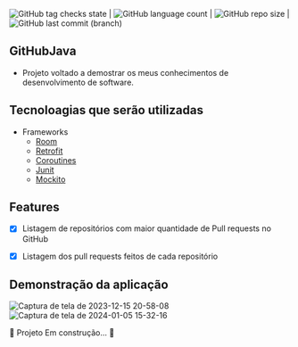 ![GitHub tag checks state](https://img.shields.io/github/checks-status/clopesbraga/GitHubJava/master)  | ![GitHub language count](https://img.shields.io/github/languages/count/clopesbraga/GitHubJava) |  ![GitHub repo size](https://img.shields.io/github/repo-size/clopesbraga/GitHubJava) |  ![GitHub last commit (branch)](https://img.shields.io/github/last-commit/clopesbraga/GitHubJava/develop)


## GitHubJava

- Projeto voltado a demostrar os meus conhecimentos de desenvolvimento de software.

## Tecnoloagias que serão utilizadas
<!--ts-->
   * Frameworks
      * [Room](https://developer.android.com/codelabs/basic-android-kotlin-training-intro-room-flow?hl=pt-br#0)
      * [Retrofit](https://square.github.io/retrofit/)
      * [Coroutines](https://developer.android.com/kotlin/coroutines?hl=pt-br)
      * [Junit](https://developer.android.com/training/testing/local-tests?hl=pt-br)
      * [Mockito](https://developer.android.com/training/testing/local-tests?hl=pt-br](https://site.mockito.org/))
<!--te-->

## Features

- [x] Listagem de repositórios com maior quantidade de Pull requests no GitHub
- [x] Listagem dos pull requests feitos de cada repositório


## Demonstração da aplicação

![Captura de tela de 2023-12-15 20-58-08](https://github.com/clopesbraga/GitHubJava/assets/58059669/691ebc48-25e3-460e-87ef-28febb4d3b12) 
![Captura de tela de 2024-01-05 15-32-16](https://github.com/clopesbraga/GitHubJava/assets/58059669/fa954761-512f-43e2-9b08-3cdddee1bad2)






🚧  Projeto   Em construção...  🚧



